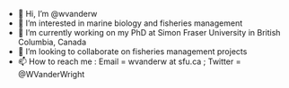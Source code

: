 - 👋 Hi, I’m @wvanderw
- 👀 I’m interested in marine biology and fisheries management
- 🌱 I’m currently working on my PhD at Simon Fraser University in British Columbia, Canada
- 💞️ I’m looking to collaborate on fisheries management projects
- 📫 How to reach me : Email = wvanderw at sfu.ca ; Twitter = @WVanderWright

<!---
wvanderw/wvanderw is a ✨ special ✨ repository because its `README.md` (this file) appears on your GitHub profile.
You can click the Preview link to take a look at your changes.
--->
